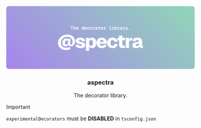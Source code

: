 <div align="center"><img src="assets/banner.svg" alt="assets/banner.svg"></div>
<div align="center"><h3>aspectra</h3></div>
<div align="center">The decorator library.</div>

> [!IMPORTANT]
> `experimentalDecorators` must be **DISABLED** in `tsconfig.json`